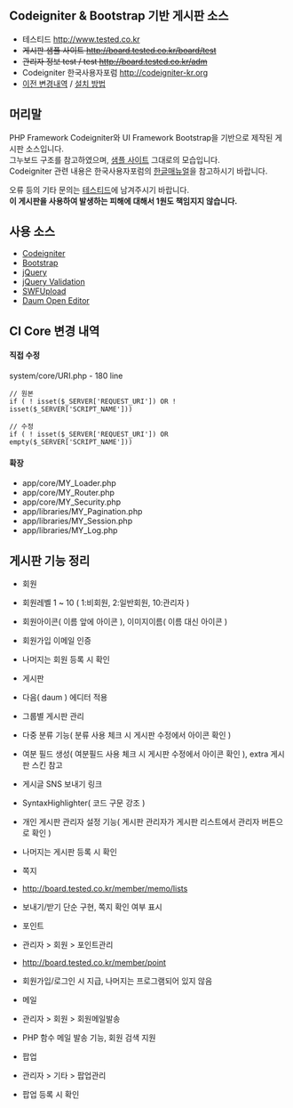 ## Codeigniter & Bootstrap 기반 게시판 소스

* 테스티드 <http://www.tested.co.kr>
* ~~게시판 샘플 사이트 <http://board.tested.co.kr/board/test>~~
 * ~~관리자 정보 test / test <http://board.tested.co.kr/adm>~~
* Codeigniter 한국사용자포럼 <http://codeigniter-kr.org>
* [이전 변경내역](CHANGELOG.md) / [설치 방법](INSTALL.md)


## 머리말

PHP Framework Codeigniter와 UI Framework Bootstrap을 기반으로 제작된 게시판 소스입니다.  
그누보드 구조를 참고하였으며, [샘플 사이트](http://board.tested.co.kr/board/test) 그대로의 모습입니다.  
Codeigniter 관련 내용은 한국사용자포럼의 [한글매뉴얼](http://codeigniter-kr.org/user_guide_2.1.0)을 참고하시기 바랍니다.

오류 등의 기타 문의는 [테스티드](http://www.tested.co.kr)에 남겨주시기 바랍니다.  
__이 게시판을 사용하여 발생하는 피해에 대해서 1원도 책임지지 않습니다.__


## 사용 소스

* [Codeigniter](http://codeigniter.com)
* [Bootstrap](http://getbootstrap.com)
* [jQuery](http://jquery.com)
* [jQuery Validation](http://jqueryvalidation.org)
* [SWFUpload](https://code.google.com/p/swfupload)
* [Daum Open Editor](https://github.com/daumcorp/DaumEditor)


## CI Core 변경 내역

#### 직접 수정

system/core/URI.php - 180 line

    // 원본
    if ( ! isset($_SERVER['REQUEST_URI']) OR ! isset($_SERVER['SCRIPT_NAME']))
 
    // 수정
    if ( ! isset($_SERVER['REQUEST_URI']) OR empty($_SERVER['SCRIPT_NAME']))


#### 확장
- app/core/MY_Loader.php
- app/core/MY_Router.php
- app/core/MY_Security.php
- app/libraries/MY_Pagination.php
- app/libraries/MY_Session.php
- app/libraries/MY_Log.php


## 게시판 기능 정리
 
* 회원
 * 회원레벨 1 ~ 10 ( 1:비회원, 2:일반회원, 10:관리자 )
 * 회원아이콘( 이름 앞에 아이콘 ), 이미지이름( 이름 대신 아이콘 )
 * 회원가입 이메일 인증
 * 나머지는 회원 등록 시 확인
 
* 게시판
 * 다음( daum ) 에디터 적용
 * 그룹별 게시판 관리
 * 다중 분류 기능( 분류 사용 체크 시 게시판 수정에서 아이콘 확인 )
 * 여분 필드 생성( 여분필드 사용 체크 시 게시판 수정에서 아이콘 확인 ), extra 게시판 스킨 참고
 * 게시글 SNS 보내기 링크
 * SyntaxHighlighter( 코드 구문 강조 )
 * 개인 게시판 관리자 설정 기능( 게시판 관리자가 게시판 리스트에서 관리자 버튼으로 확인 )
 * 나머지는 게시판 등록 시 확인
 
* 쪽지
 * http://board.tested.co.kr/member/memo/lists
 * 보내기/받기 단순 구현, 쪽지 확인 여부 표시
 
* 포인트
 * 관리자 > 회원 > 포인트관리
 * <http://board.tested.co.kr/member/point>
 * 회원가입/로그인 시 지급, 나머지는 프로그램되어 있지 않음
 
* 메일
 * 관리자 > 회원 > 회원메일발송
 * PHP 함수 메일 발송 기능, 회원 검색 지원
 
* 팝업
 * 관리자 > 기타 > 팝업관리
 * 팝업 등록 시 확인

